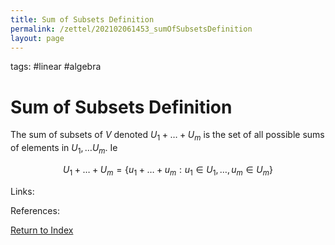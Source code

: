 ```yaml
---
title: Sum of Subsets Definition
permalink: /zettel/202102061453_sumOfSubsetsDefinition
layout: page
---
```

tags: #linear #algebra

# Sum of Subsets Definition

The sum of subsets of $V$ denoted $U_1 + \ldots + U_m$ is the set of all possible sums of elements in $U_1, \ldots U_m$.
Ie

$$
U_1 + \ldots + U_m = \{ u_1 + \ldots + u_m : u_1 \in U_1, \ldots, u_m \in U_m \}
$$

Links: 

References: 

[Return to Index](index)